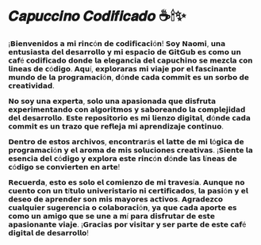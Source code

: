# 𝑪𝒂𝒑𝒖𝒄𝒄𝒊𝒏𝒐 𝑪𝒐𝒅𝒊𝒇𝒊𝒄𝒂𝒅𝒐 ☕️🕯✨️
¡𝗕𝗶𝗲𝗻𝘃𝗲𝗻𝗶𝗱𝗼𝘀 𝗮 𝗺𝗶 𝗿𝗶𝗻𝗰ó𝗻 𝗱𝗲 𝗰𝗼𝗱𝗶𝗳𝗶𝗰𝗮𝗰𝗶ó𝗻! 𝗦𝗼𝘆 𝗡𝗮𝗼𝗺𝗶, 𝘂𝗻𝗮 𝗲𝗻𝘁𝘂𝘀𝗶𝗮𝘀𝘁𝗮 𝗱𝗲𝗹 𝗱𝗲𝘀𝗮𝗿𝗿𝗼𝗹𝗹𝗼 𝘆 𝗺𝗶 𝗲𝘀𝗽𝗮𝗰𝗶𝗼 𝗱𝗲 𝗚𝗶𝘁𝗚𝘂𝗯 𝗲𝘀 𝗰𝗼𝗺𝗼 𝘂𝗻 𝗰𝗮𝗳é 𝗰𝗼𝗱𝗶𝗳𝗶𝗰𝗮𝗱𝗼 𝗱𝗼𝗻𝗱𝗲 𝗹𝗮 𝗲𝗹𝗲𝗴𝗮𝗻𝗰𝗶𝗮 𝗱𝗲𝗹 𝗰𝗮𝗽𝘂𝗰𝗵𝗶𝗻𝗼 𝘀𝗲 𝗺𝗲𝘇𝗰𝗹𝗮 𝗰𝗼𝗻 𝗹𝗶𝗻𝗲𝗮𝘀 𝗱𝗲 𝗰ó𝗱𝗶𝗴𝗼. 𝗔𝗾𝘂í, 𝗲𝘅𝗽𝗹𝗼𝗿𝗮𝗿𝗮𝘀 𝗺𝗶 𝘃𝗶𝗮𝗷𝗲 𝗽𝗼𝗿 𝗲𝗹 𝗳𝗮𝘀𝗰𝗶𝗻𝗮𝗻𝘁𝗲 𝗺𝘂𝗻𝗱𝗼 𝗱𝗲 𝗹𝗮 𝗽𝗿𝗼𝗴𝗿𝗮𝗺𝗮𝗰𝗶ó𝗻, 𝗱ó𝗻𝗱𝗲 𝗰𝗮𝗱𝗮 𝗰𝗼𝗺𝗺𝗶𝘁 𝗲𝘀 𝘂𝗻 𝘀𝗼𝗿𝗯𝗼 𝗱𝗲 𝗰𝗿𝗲𝗮𝘁𝗶𝘃𝗶𝗱𝗮𝗱.

𝗡𝗼 𝘀𝗼𝘆 𝘂𝗻𝗮 𝗲𝘅𝗽𝗲𝗿𝘁𝗮, 𝘀𝗼𝗹𝗼 𝘂𝗻𝗮 𝗮𝗽𝗮𝘀𝗶𝗼𝗻𝗮𝗱𝗮 𝗾𝘂𝗲 𝗱𝗶𝘀𝗳𝗿𝘂𝘁𝗮 𝗲𝘅𝗽𝗲𝗿𝗶𝗺𝗲𝗻𝘁𝗮𝗻𝗱𝗼 𝗰𝗼𝗻 𝗮𝗹𝗴𝗼𝗿𝗶𝘁𝗺𝗼𝘀 𝘆 𝘀𝗮𝗯𝗼𝗿𝗲𝗮𝗻𝗱𝗼 𝗹𝗮 𝗰𝗼𝗺𝗽𝗹𝗲𝗷𝗶𝗱𝗮𝗱 𝗱𝗲𝗹 𝗱𝗲𝘀𝗮𝗿𝗿𝗼𝗹𝗹𝗼. 𝗘𝘀𝘁𝗲 𝗿𝗲𝗽𝗼𝘀𝗶𝘁𝗼𝗿𝗶𝗼 𝗲𝘀 𝗺𝗶 𝗹𝗶𝗲𝗻𝘇𝗼 𝗱𝗶𝗴𝗶𝘁𝗮𝗹, 𝗱ó𝗻𝗱𝗲 𝗰𝗮𝗱𝗮 𝗰𝗼𝗺𝗺𝗶𝘁 𝗲𝘀 𝘂𝗻 𝘁𝗿𝗮𝘇𝗼 𝗾𝘂𝗲 𝗿𝗲𝗳𝗹𝗲𝗷𝗮 𝗺𝗶 𝗮𝗽𝗿𝗲𝗻𝗱𝗶𝘇𝗮𝗷𝗲 𝗰𝗼𝗻𝘁𝗶𝗻𝘂𝗼.

𝗗𝗲𝗻𝘁𝗿𝗼 𝗱𝗲 𝗲𝘀𝘁𝗼𝘀 𝗮𝗿𝗰𝗵𝗶𝘃𝗼𝘀, 𝗲𝗻𝗰𝗼𝗻𝘁𝗿𝗮𝗿á𝘀 𝗲𝗹 𝗹𝗮𝘁𝘁𝗲 𝗱𝗲 𝗺𝗶 𝗹ó𝗴𝗶𝗰𝗮 𝗱𝗲 𝗽𝗿𝗼𝗴𝗿𝗮𝗺𝗮𝗰𝗶ó𝗻 𝘆 𝗲𝗹 𝗮𝗿𝗼𝗺𝗮 𝗱𝗲 𝗺𝗶𝘀 𝘀𝗼𝗹𝘂𝗰𝗶𝗼𝗻𝗲𝘀 𝗰𝗿𝗲𝗮𝘁𝗶𝘃𝗮𝘀. ¡𝗦𝗶𝗲𝗻𝘁𝗲 𝗹𝗮 𝗲𝘀𝗲𝗻𝗰𝗶𝗮 𝗱𝗲𝗹 𝗰ó𝗱𝗶𝗴𝗼 𝘆 𝗲𝘅𝗽𝗹𝗼𝗿𝗮 𝗲𝘀𝘁𝗲 𝗿𝗶𝗻𝗰ó𝗻 𝗱ó𝗻𝗱𝗲 𝗹𝗮𝘀 𝗹í𝗻𝗲𝗮𝘀 𝗱𝗲 𝗰ó𝗱𝗶𝗴𝗼 𝘀𝗲 𝗰𝗼𝗻𝘃𝗶𝗲𝗿𝘁𝗲𝗻 𝗲𝗻 𝗮𝗿𝘁𝗲!

𝗥𝗲𝗰𝘂𝗲𝗿𝗱𝗮, 𝗲𝘀𝘁𝗼 𝗲𝘀 𝘀𝗼𝗹𝗼 𝗲𝗹 𝗰𝗼𝗺𝗶𝗲𝗻𝘇𝗼 𝗱𝗲 𝗺𝗶 𝘁𝗿𝗮𝘃𝗲𝘀í𝗮. 𝗔𝘂𝗻𝗾𝘂𝗲 𝗻𝗼 𝗰𝘂𝗲𝗻𝘁𝗼 𝗰𝗼𝗻 𝘂𝗻 𝘁í𝘁𝘂𝗹𝗼 𝘂𝗻𝗶𝘃𝗲𝗿𝗶𝘀𝘁𝗮𝗿𝗶𝗼 𝗻𝗶 𝗰𝗲𝗿𝘁𝗶𝗳𝗶𝗰𝗮𝗱𝗼𝘀, 𝗹𝗮 𝗽𝗮𝘀𝗶ó𝗻 𝘆 𝗲𝗹 𝗱𝗲𝘀𝗲𝗼 𝗱𝗲 𝗮𝗽𝗿𝗲𝗻𝗱𝗲𝗿 𝘀𝗼𝗻 𝗺𝗶𝘀 𝗺𝗮𝘆𝗼𝗿𝗲𝘀 𝗮𝗰𝘁𝗶𝘃𝗼𝘀. 𝗔𝗴𝗿𝗮𝗱𝗲𝘇𝗰𝗼 𝗰𝘂𝗮𝗹𝗾𝘂𝗶𝗲𝗿 𝘀𝘂𝗴𝗲𝗿𝗲𝗻𝗰𝗶𝗮 𝗼 𝗰𝗼𝗹𝗮𝗯𝗼𝗿𝗮𝗰𝗶ó𝗻, 𝘆𝗮 𝗾𝘂𝗲 𝗰𝗮𝗱𝗮 𝗮𝗽𝗼𝗿𝘁𝗲 𝗲𝘀 𝗰𝗼𝗺𝗼 𝘂𝗻 𝗮𝗺𝗶𝗴𝗼 𝗾𝘂𝗲 𝘀𝗲 𝘂𝗻𝗲 𝗮 𝗺í 𝗽𝗮𝗿𝗮 𝗱𝗶𝘀𝗳𝗿𝘂𝘁𝗮𝗿 𝗱𝗲 𝗲𝘀𝘁𝗲 𝗮𝗽𝗮𝘀𝗶𝗼𝗻𝗮𝗻𝘁𝗲 𝘃𝗶𝗮𝗷𝗲. ¡𝗚𝗿𝗮𝗰𝗶𝗮𝘀 𝗽𝗼𝗿 𝘃𝗶𝘀𝗶𝘁𝗮𝗿 𝘆 𝘀𝗲𝗿 𝗽𝗮𝗿𝘁𝗲 𝗱𝗲 𝗲𝘀𝘁𝗲 𝗰𝗮𝗳é 𝗱𝗶𝗴𝗶𝘁𝗮𝗹 𝗱𝗲 𝗱𝗲𝘀𝗮𝗿𝗿𝗼𝗹𝗹𝗼!
